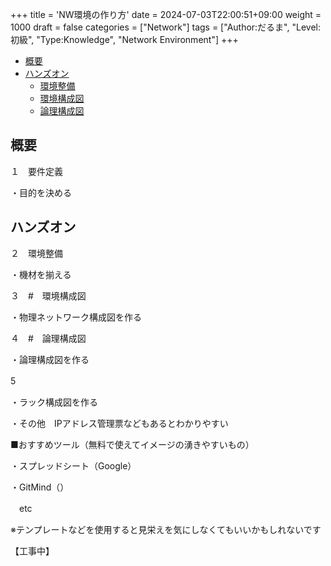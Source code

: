 +++ title = 'NW環境の作り方' 
date = 2024-07-03T22:00:51+09:00 
weight = 1000
draft = false
categories = ["Network"]
tags = ["Author:だるま", "Level:初級", "Type:Knowledge", "Network Environment"]
+++

- [概要](#概要)
- [ハンズオン](#ハンズオン)
  - [環境整備](#環境整備)
  - [環境構成図](#環境構成図)
  - [論理構成図](#論理構成図)

## 概要

１　要件定義

・目的を決める

## ハンズオン

２　環境整備

・機材を揃える

３　#　環境構成図

・物理ネットワーク構成図を作る

４　#　論理構成図

・論理構成図を作る

5　

・ラック構成図を作る

・その他　IPアドレス管理票などもあるとわかりやすい

■おすすめツール（無料で使えてイメージの湧きやすいもの）

・スプレッドシート（Google）

・GitMind（）

　etc

※テンプレートなどを使用すると見栄えを気にしなくてもいいかもしれないです 

【工事中】
